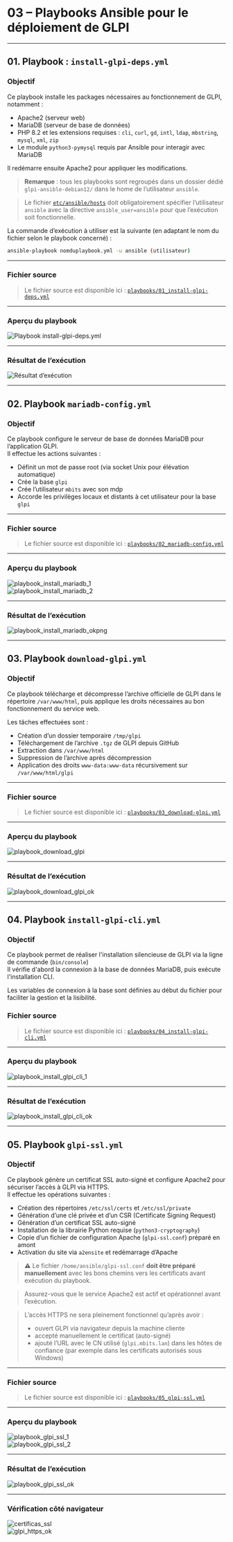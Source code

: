 # 03 – Playbooks Ansible pour le déploiement de GLPI

---

## 01. Playbook : `install-glpi-deps.yml`

### Objectif

Ce playbook installe les packages nécessaires au fonctionnement de GLPI, notamment :
- Apache2 (serveur web)
- MariaDB (serveur de base de données)
- PHP 8.2 et les extensions requises : `cli`, `curl`, `gd`, `intl`, `ldap`, `mbstring`, `mysql`, `xml`, `zip`
- Le module `python3-pymysql` requis par Ansible pour interagir avec MariaDB

Il redémarre ensuite Apache2 pour appliquer les modifications.

> **Remarque** : tous les playbooks sont regroupés dans un dossier dédié `glpi-ansible-debian12/` dans le home de l’utilisateur `ansible`.

> Le fichier [`etc/ansible/hosts`](../inventory/hosts) doit obligatoirement spécifier l’utilisateur `ansible` avec la directive `ansible_user=ansible` pour que l’exécution soit fonctionnelle.

La commande d’exécution à utiliser est la suivante (en adaptant le nom du fichier selon le playbook concerné) :

```bash
ansible-playbook nomduplaybook.yml -u ansible (utilisateur)
```
---

### Fichier source

> Le fichier source est disponible ici : [`playbooks/01_install-glpi-deps.yml`](../playbooks/01_install-glpi-deps.yml)

---

### Aperçu du playbook

![Playbook install-glpi-deps.yml](/captures/playbook_install_glpi.png)

---

### Résultat de l’exécution

![Résultat d’exécution](/captures/playbook_install_glpi_ok.png)

---

## 02. Playbook `mariadb-config.yml`  

### Objectif

Ce playbook configure le serveur de base de données MariaDB pour l’application GLPI.  
Il effectue les actions suivantes :

- Définit un mot de passe root (via socket Unix pour élévation automatique)
- Crée la base `glpi`
- Crée l’utilisateur `mbits` avec son mdp
- Accorde les privilèges locaux et distants à cet utilisateur pour la base `glpi`

---

### Fichier source

> Le fichier source est disponible ici : [`playbooks/02_mariadb-config.yml`](../playbooks/02_mariadb-config.yml)

---

### Aperçu du playbook

![playbook_install_mariadb_1](/captures/playbook_install_mariadb_1.png)  
![playbook_install_mariadb_2](/captures/playbook_install_mariadb_2.png)

---

### Résultat de l’exécution

![playbook_install_mariadb_okpng](/captures/playbook_install_mariadb_okpng.png)

---

## 03. Playbook `download-glpi.yml`

### Objectif

Ce playbook télécharge et décompresse l’archive officielle de GLPI dans le répertoire `/var/www/html`, puis applique les droits nécessaires au bon fonctionnement du service web.

Les tâches effectuées sont :

- Création d’un dossier temporaire `/tmp/glpi`
- Téléchargement de l’archive `.tgz` de GLPI depuis GitHub
- Extraction dans `/var/www/html`
- Suppression de l’archive après décompression
- Application des droits `www-data:www-data` récursivement sur `/var/www/html/glpi`

---

### Fichier source

> Le fichier source est disponible ici : [`playbooks/03_download-glpi.yml`](../playbooks/03_download-glpi.yml)

---

### Aperçu du playbook

![playbook_download_glpi](/captures/playbook_download_glpi.png)

---

### Résultat de l’exécution

![playbook_download_glpi_ok](/captures/playbook_download_glpi_ok.png)

---

## 04. Playbook `install-glpi-cli.yml`

### Objectif

Ce playbook permet de réaliser l'installation silencieuse de GLPI via la ligne de commande (`bin/console`)  
Il vérifie d'abord la connexion à la base de données MariaDB, puis exécute l'installation CLI.

Les variables de connexion à la base sont définies au début du fichier pour faciliter la gestion et la lisibilité.

### Fichier source

> Le fichier source est disponible ici : [`playbooks/04_install-glpi-cli.yml`](../playbooks/04_install-glpi-cli.yml)

---

### Aperçu du playbook

![playbook_install_glpi_cli_1](/captures/playbook_install_glpi_cli_all.png)  

---

### Résultat de l’exécution

![playbook_install_glpi_cli_ok](/captures/playbook_install_glpi_cli_ok.png)

---

## 05. Playbook `glpi-ssl.yml`

### Objectif

Ce playbook génère un certificat SSL auto-signé et configure Apache2 pour sécuriser l’accès à GLPI via HTTPS.  
Il effectue les opérations suivantes :

- Création des répertoires `/etc/ssl/certs` et `/etc/ssl/private`
- Génération d’une clé privée et d’un CSR (Certificate Signing Request)
- Génération d’un certificat SSL auto-signé
- Installation de la librairie Python requise (`python3-cryptography`)
- Copie d’un fichier de configuration Apache (`glpi-ssl.conf`) préparé en amont
- Activation du site via `a2ensite` et redémarrage d’Apache

> ⚠️ Le fichier `/home/ansible/glpi-ssl.conf` **doit être préparé manuellement** avec les bons chemins vers les certificats avant exécution du playbook.

>  Assurez-vous que le service Apache2 est actif et opérationnel avant l’exécution.

> L’accès HTTPS ne sera pleinement fonctionnel qu’après avoir :
> - ouvert GLPI via navigateur depuis la machine cliente
> - accepté manuellement le certificat (auto-signé)
> - ajouté l’URL avec le CN utilisé (`glpi.mbits.lan`) dans les hôtes de confiance (par exemple dans les certificats autorisés sous Windows)

---

### Fichier source

> Le fichier source est disponible ici : [`playbooks/05_glpi-ssl.yml`](../playbooks/05_glpi-ssl.yml)

---

### Aperçu du playbook

![playbook_glpi_ssl_1](/captures/playbook_glpi_ssl_1.png)  
![playbook_glpi_ssl_2](/captures/playbook_glpi_ssl_2.png)

---

### Résultat de l’exécution

![playbook_glpi_ssl_ok](/captures/playbook_glpi_ssl_ok.png)

---

### Vérification côté navigateur

![certificas_ssl](/captures/certificas_ssl.png)  
![glpi_https_ok](/captures/glpi_https_ok.png)


